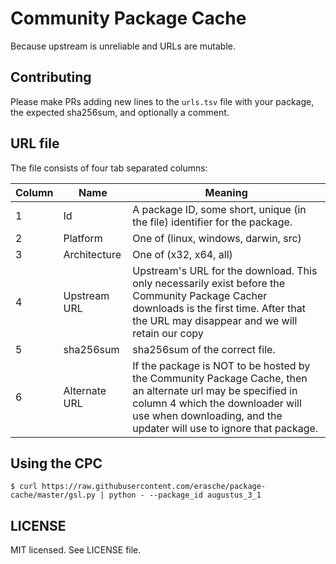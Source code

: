 # Community Package Cache

Because upstream is unreliable and URLs are mutable.

## Contributing

Please make PRs adding new lines to the `urls.tsv` file with your package, the expected sha256sum, and optionally a comment.

## URL file

The file consists of four tab separated columns:

Column | Name | Meaning
------ | ---- | ---
1      | Id   | A package ID, some short, unique (in the file) identifier for the package.
2      | Platform | One of (linux, windows, darwin, src)
3      | Architecture | One of (x32, x64, all)
4      | Upstream URL | Upstream's URL for the download. This only necessarily exist before the Community Package Cacher downloads is the first time. After that the URL may disappear and we will retain our copy
5      | sha256sum | sha256sum of the correct file.
6      | Alternate URL | If the package is NOT to be hosted by the Community Package Cache, then an alternate url may be specified in column 4 which the downloader will use when downloading, and the updater will use to ignore that package.

## Using the CPC

```console
$ curl https://raw.githubusercontent.com/erasche/package-cache/master/gsl.py | python - --package_id augustus_3_1
```

## LICENSE

MIT licensed. See LICENSE file.
